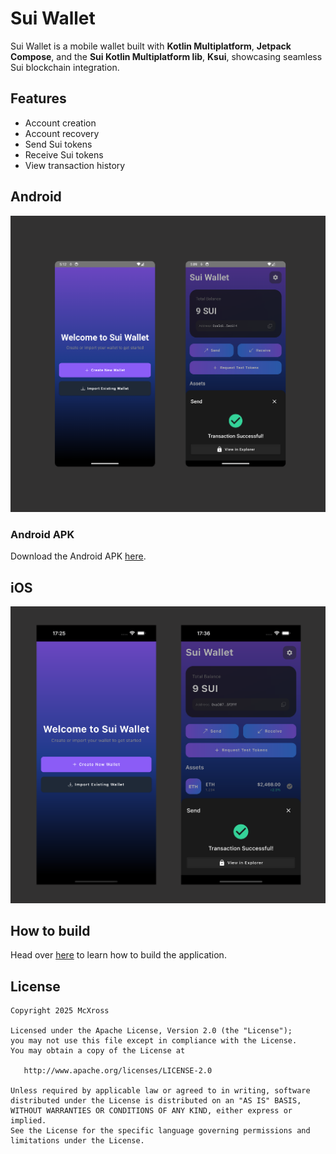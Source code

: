 # Sui Wallet

Sui Wallet is a mobile wallet built with **Kotlin Multiplatform**, **Jetpack Compose**, and the 
**Sui Kotlin Multiplatform lib**, **Ksui**, showcasing seamless Sui blockchain integration.

## Features

- Account creation
- Account recovery
- Send Sui tokens
- Receive Sui tokens
- View transaction history

## Android

![](asset/sui-android-wallet.png)

### Android APK

Download the Android APK [here](asset/sui-wallet.apk).

## iOS

![](asset/sui-ios-wallet.png)

## How to build

Head
over [here](https://www.jetbrains.com/help/kotlin-multiplatform-dev/compose-multiplatform-create-first-app.html?_gl=1*5zeajd*_gcl_au*MzY5NjYwMjYuMTczMTU0MTA0NA..*_ga*MzU4MjI3MjY3LjE3MDUxODA2Mjk.*_ga_9J976DJZ68*MTczNjE2MTE3MS4xMjAuMC4xNzM2MTYxMTcxLjYwLjAuMA..#run-your-application)
to learn how to build the application.

## License

    Copyright 2025 McXross

    Licensed under the Apache License, Version 2.0 (the "License");
    you may not use this file except in compliance with the License.
    You may obtain a copy of the License at

       http://www.apache.org/licenses/LICENSE-2.0

    Unless required by applicable law or agreed to in writing, software
    distributed under the License is distributed on an "AS IS" BASIS,
    WITHOUT WARRANTIES OR CONDITIONS OF ANY KIND, either express or implied.
    See the License for the specific language governing permissions and
    limitations under the License.